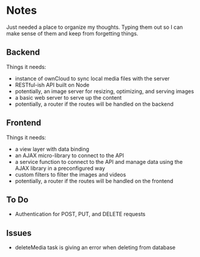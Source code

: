 Notes
=====

Just needed a place to organize my thoughts. Typing them out so I can make sense of them and keep from forgetting things.

Backend
-------

Things it needs:

* instance of ownCloud to sync local media files with the server
* RESTful-ish API built on Node
* potentially, an image server for resizing, optimizing, and serving images
* a basic web server to serve up the content
* potentially, a router if the routes will be handled on the backend

Frontend
--------

Things it needs:

* a view layer with data binding
* an AJAX micro-library to connect to the API
* a service function to connect to the API and manage data using the AJAX library in a preconfigured way
* custom filters to filter the images and videos
* potentially, a router if the routes will be handled on the frontend

To Do
-----

* Authentication for POST, PUT, and DELETE requests

Issues
------

* deleteMedia task is giving an error when deleting from database
